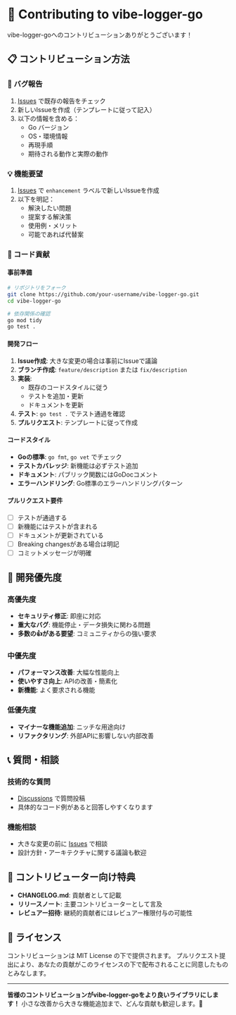 # 🤝 Contributing to vibe-logger-go

vibe-logger-goへのコントリビューションありがとうございます！

## 📋 コントリビューション方法

### 🐛 バグ報告
1. [Issues](https://github.com/sumee-139/vibe-logger-go/issues) で既存の報告をチェック
2. 新しいIssueを作成（テンプレートに従って記入）
3. 以下の情報を含める：
   - Go バージョン
   - OS・環境情報
   - 再現手順
   - 期待される動作と実際の動作

### 💡 機能要望
1. [Issues](https://github.com/sumee-139/vibe-logger-go/issues) で `enhancement` ラベルで新しいIssueを作成
2. 以下を明記：
   - 解決したい問題
   - 提案する解決策
   - 使用例・メリット
   - 可能であれば代替案

### 🔧 コード貢献

#### 事前準備
```bash
# リポジトリをフォーク
git clone https://github.com/your-username/vibe-logger-go.git
cd vibe-logger-go

# 依存関係の確認
go mod tidy
go test .
```

#### 開発フロー
1. **Issue作成**: 大きな変更の場合は事前にIssueで議論
2. **ブランチ作成**: `feature/description` または `fix/description`
3. **実装**: 
   - 既存のコードスタイルに従う
   - テストを追加・更新
   - ドキュメントを更新
4. **テスト**: `go test .` でテスト通過を確認
5. **プルリクエスト**: テンプレートに従って作成

#### コードスタイル
- **Goの標準**: `go fmt`, `go vet` でチェック
- **テストカバレッジ**: 新機能は必ずテスト追加
- **ドキュメント**: パブリック関数にはGoDocコメント
- **エラーハンドリング**: Go標準のエラーハンドリングパターン

#### プルリクエスト要件
- [ ] テストが通過する
- [ ] 新機能にはテストが含まれる
- [ ] ドキュメントが更新されている
- [ ] Breaking changesがある場合は明記
- [ ] コミットメッセージが明確

## 🎯 開発優先度

### 高優先度
- **セキュリティ修正**: 即座に対応
- **重大なバグ**: 機能停止・データ損失に関わる問題
- **多数の👍がある要望**: コミュニティからの強い要求

### 中優先度  
- **パフォーマンス改善**: 大幅な性能向上
- **使いやすさ向上**: APIの改善・簡素化
- **新機能**: よく要求される機能

### 低優先度
- **マイナーな機能追加**: ニッチな用途向け
- **リファクタリング**: 外部APIに影響しない内部改善

## 📞 質問・相談

### 技術的な質問
- [Discussions](https://github.com/sumee-139/vibe-logger-go/discussions) で質問投稿
- 具体的なコード例があると回答しやすくなります

### 機能相談
- 大きな変更の前に [Issues](https://github.com/sumee-139/vibe-logger-go/issues) で相談
- 設計方針・アーキテクチャに関する議論も歓迎

## 🌟 コントリビューター向け特典

- **CHANGELOG.md**: 貢献者として記載
- **リリースノート**: 主要コントリビューターとして言及
- **レビュアー招待**: 継続的貢献者にはレビュアー権限付与の可能性

## 📝 ライセンス

コントリビューションは MIT License の下で提供されます。
プルリクエスト提出により、あなたの貢献がこのライセンスの下で配布されることに同意したものとみなします。

---

**皆様のコントリビューションがvibe-logger-goをより良いライブラリにします！**
小さな改善から大きな機能追加まで、どんな貢献も歓迎します。🙏